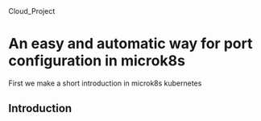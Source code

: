 <p>&nbsp;</p>
<p>Cloud_Project</p>
<h1>An easy and automatic way for port configuration in microk8s</h1>
<div> First we make  a short introduction in microk8s kubernetes<div>
  
  <h2>Introduction</h2>
  
